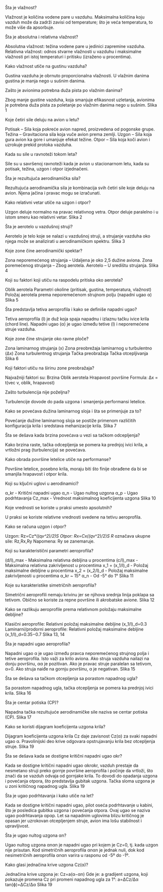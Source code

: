 Šta je vlažnost?

Vlažnost je količina vodene pare u vazduhu. Maksimalna količina koju vazduh može da zadrži zavisi od temperature; što je veća temperatura, to može više da apsorbuje.

Šta je absolutna i relativna vlažnost?

Absolutna vlažnost: težina vodene pare u jedinici zapremine vazduha.
Relativna vlažnost: odnos stvarne vlažnosti u vazduhu i maksimalne vlažnosti pri istoj temperaturi i pritisku (izraženo u procentima).

Kako vlažnost utiče na gustinu vazduha?

Gustina vazduha je obrnuto proporcionalna vlažnosti. U vlažnim danima gustina je manja nego u sušnim danima.

Zašto je avionima potrebna duža pista po vlažnim danima?

Zbog manje gustine vazduha, koja smanjuje efikasnost uzletanja, avionima je potrebna duža pista za poletanje po vlažnim danima nego u sušnim.
Slika 1

Koje četiri sile deluju na avion u letu?

Potisak – Sila koja pokreće avion napred, proizvedena od pogonske grupe.
Težina – Gravitaciona sila koja vuče avion prema zemlji.
Uzgon – Sila koja gura avion ka gore i umanjuje efekat težine.
Otpor – Sila koja koči avion i uzrokuje prekid protoka vazduha.

Kada su sile u ravnoteži tokom leta?

Sile su u savršenoj ravnoteži kada je avion u stacionarnom letu, kada su potisak, težina, uzgon i otpor izjednačeni.

Šta je rezultujuća aerodinamička sila?

Rezultujuća aerodinamička sila je kombinacija svih četiri sile koje deluju na avion. Njena jačina i pravac mogu se izračunati.

Kako relativni vetar utiče na uzgon i otpor?

Uzgon deluje normalno na pravac relativnog vetra.
Otpor deluje paralelno i u istom smeru kao relativni vetar.
Slika 2

Šta je aerotelo u vazdušnoj struji?

Aerotelo je telo koje se nalazi u vazdušnoj struji, a strujanje vazduha oko njega može se analizirati u aerodinamičkom spektru.
Slika 3

Koje zone čine aerodinamički spektar?

Zona neporemećenog strujanja – Udaljena je oko 2,5 dužine aviona.
Zona poremećenog strujanja – Zbog aerotela.
Aerotelo – U središtu strujanja.
Slika 4

Koji su faktori koji utiču na raspodelu pritiska oko aerotela?

Oblik aerotela
Parametri okoline (pritisak, gustina, temperatura, vlažnost)
Položaj aerotela prema neporemećenom strujnom polju (napadni ugao α)
Slika 5

Šta predstavlja tetiva aeroprofila i kako se definiše napadni ugao?

Tetiva aeroprofila (l) je duž koja spaja napadnu i izlaznu tačku ivice krila (chord line).
Napadni ugao (α) je ugao između tetive (l) i neporemećene struje vazduha.

Koje zone čine strujanje oko ravne ploče?

Zona laminarnog strujanja (x)
Zona preobrežaja laminarnog u turbulentno (Δx)
Zona turbulentnog strujanja
Tačka preobražaja
Tačka otcepljivanja
Slika 6

Koji faktori utiču na širinu zone preobražaja?

Najvažniji faktori su:
Brzina
Oblik aerotela
Hrapavost površine
Formula: Δx = t(vec v, oblik, hrapavost)

Zašto turbulencija nije poželjna?

Turbulencije dovode do pada uzgona i smanjenja performansi letelice.

Kako se povećava dužina laminarnog sloja i šta se primenjuje za to?

Povećanje dužine laminarnog sloja se postiže primenom različitih konfiguracija krila i sredstava mehanizacije krila.
Slika 7

Šta se dešava kada brzina povećava u vezi sa tačkom odcepljenja?

Kako brzina raste, tačka odcepljenja se pomera ka prednjoj ivici krila, a vrtložni prag (turbulencija) se povećava.

Kako obrada površine letelice utiče na performanse?

Površine letelice, posebno krila, moraju biti što finije obrađene da bi se smanjila hrapavost i otpor krila.

Koji su ključni uglovi u aerodinamici?

α_kr - Kritični napadni ugao
α_n - Ugao nultog uzgona
α_p - Ugao podrhtavanja
Cz_max - Vrednost maksimalnog koeficijenta uzgona
Slika 10

Koje vrednosti se koriste u praksi umesto apsolutnih?

U praksi se koriste relativne vrednosti svedene na tetivu aeroprofila.

Kako se računa uzgon i otpor?

Uzgon: Rz=Cz*((q*v^2)/2)*S
Otpor: Rx=Cx*((q*v^2)/2)*S
R* označava ukupne sile: Rz,Rx,Ry
Napomena: Ry se zanemaruje.

Koji su karakteristični parametri aeroprofila?

(d/l)_max - Maksimalna relativna debljina u procentima
(c/l)_max - Maksimalna relativna zakrivljenost u procentima
x_1 = (x_1/l)_d - Položaj maksimalne debljine u procentima
x_2 = (x_2/l)_d - Položaj maksimalne zakrivljenosti u procentima
α_kr ~ 15°
α_n - Od -5° do 1°
Slika 11

Koje su karakteristike simetričnih aeroprofila?

Simetrični aeroprofili nemaju krivinu jer se njihova srednja linija poklapa sa tetivom. Obično se koriste za repne površine ili akrobatske avione.
Slika 12

Kako se razlikuju aeroprofile prema relativnom položaju maksimalne debljine?

Klasični aeroprofile: Relativni položaj maksimalne debljine (x_1/l)_d=0.3
Laminarni/prodorni aeroprofile: Relativni položaj maksimalne debljine (x_1/l)_d=0.35−0.7
Slika 13, 14

Šta je napadni ugao aeroprofila?

Napadni ugao α je ugao između pravca neporemećenog strujnog polja i tetive aeroprofila. Isto važi za krilo aviona.
Ako struja vazduha nailazi na donju površinu, αα je pozitivan.
Ako je pravac struje paralelan sa tetivom, α=0.
Ako struja naiđe na gornju površinu, α je negativan.
Slika 15

Šta se dešava sa tačkom otcepljenja sa porastom napadnog ugla?

Sa porastom napadnog ugla, tačka otcepljenja se pomera ka prednjoj ivici krila.
Slika 16

Šta je centar potiska (CP)?

Napadna tačka rezultujuće aerodinamičke sile naziva se centar potiska (CP).
Slika 17

Kako se koristi dijagram koeficijenta uzgona krila?

Dijagram koeficijenta uzgona krila Cz​ daje zavisnost Cz​(α) za svaki napadni ugao α. Pravolinijski deo krive odgovara opstrujavanju krila bez otcepljenja struje.
Slika 19

Šta se dešava kada se dostigne kritični napadni ugao αkr?

Kada se dostigne kritični napadni ugao αkrαkr​, vazduh prestaje da nesmetano struji preko gornje površine aeroprofila i počinje da vrtloži, što znači da se vazduh odvaja od gornjake krila. To dovodi do opadanja uzgona i povećanja otpora, što predstavlja gubitak uzgona. Tačka sloma uzgona je u zoni kritičnog napadnog ugla.
Slika 19

Šta je ugao podrhtavanja i kako utiče na let?

Kada se dostigne kritični napadni ugao, pilot oseća podrhtavanje u kabini, što je posledica gubitka uzgona i povećanja otpora. Ovaj ugao se naziva ugao podrhtavanja αpαp​. Let sa napadnim uglovima blizu kritičnog je opasan jer uzrokovan otcepljenjem struje, avion ima lošu stabilnost i upravljivost.

Šta je ugao nultog uzgona αn​?

Ugao nultog uzgona αnαn​ je napadni ugao pri kojem je Cz​=0, tj. kada uzgon nije prisutan. Kod simetričnih aeroprofila αnαn​ je jednak nuli, dok kod nesimetričnih aeroprofila αnαn​ varira u rasponu od -5º do -1º.

Kako glasi jednačina krive uzgona Cz(α)?

Jednačina krive uzgona je:
Cz​=a(α−αn​)
Gde je:
a gradijent uzgona, koji pokazuje promena Cz pri promeni napadnog ugla za 1°:
a=ΔCz/Δα​​
tan⁡(ϕ)=ΔCz/Δα
Slika 19

